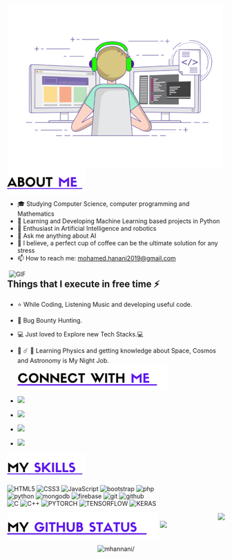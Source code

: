 <img align="left" alt="GIF" src="gif3.gif" width="500"/>
<img align="center" src="about.png?raw=true"/>

- :mortar_board: Studying Computer Science, computer programming and Mathematics
- 🔭 Learning and Developing Machine Learning based projects in Python
- 🌱 Enthusiast in Artificial Intelligence and robotics
- 💬 Ask me anything about AI
- 🍵 I believe, a perfect cup of coffee can be the ultimate solution for any stress
- 📫 How to reach me: mohamed.hanani2019@gmail.com

<img align="right" alt="GIF" src="data-science.gif" width="500"/>

## Things that I execute in free time ⚡

- ⭐️ While Coding, Listening Music and developing useful code.
- :closed_lock_with_key: Bug Bounty Hunting.
- :computer: Just loved to Explore new Tech Stacks.💻
- 🌌 ☄️ 🔭 Learning Physics and getting knowledge about Space, Cosmos and Astronomy is My Night Job.
  <img align="center" src="connect.png?raw=true"/>

- <a href="https://www.instagram.com/m__hannani/"><img src="https://img.shields.io/badge/instagram%20@x_n3ur0n-DD2476?style=for-the-badge&logo=instagram&logoColor=white"/></a>
- <a href="https://www.facebook.com/Mohamed.Hannanii/"><img src="https://img.shields.io/badge/facebook%20@mohamedchibani420-344E86?style=for-the-badge&logo=facebook&logoColor=white"/></a>
- <a href="https://twitter.com/Mohamed_Hanani4"><img src="https://img.shields.io/badge/twitter%20@B1ack_x_Hack3r-0D95E8?style=for-the-badge&logo=twitter&logoColor=white"/></a>
- <a href="https://www.linkedin.com/in/hannani/"><img height="30px" src="https://img.shields.io/badge/My%20Linkedin:%20mohamedchibani-8E2DE2?style=for-the-badge&logo=linkedin&logoColor=white"/></a>

<img align="center" src="skills.png?raw=true">

![HTML5](https://img.shields.io/badge/html%205-grey?style=for-the-badge&logo=html5&logoColor=white&labelColor=8E2DE2)
![CSS3](https://img.shields.io/badge/css%203-grey?style=for-the-badge&logo=css3&logoColor=white&labelColor=8E2DE2)
![JavaScript](https://img.shields.io/badge/-JavaScript-grey?style=for-the-badge&logo=javascript&logoColor=white&labelColor=8E2DE2)
![bootstrap](https://img.shields.io/badge/-bootstrap-grey?style=for-the-badge&logo=bootstrap&logoColor=white&labelColor=8E2DE2)
![php](https://img.shields.io/badge/-php-grey?style=for-the-badge&logo=php&logoColor=white&labelColor=8E2DE2)
<br>
![python](https://img.shields.io/badge/-python-grey?style=for-the-badge&logo=python&logoColor=white&labelColor=8E2DE2)
![mongodb](https://img.shields.io/badge/-mongodb-grey?style=for-the-badge&logo=mongodb&logoColor=white&labelColor=8E2DE2)
![firebase](https://img.shields.io/badge/-firebase-grey?style=for-the-badge&logo=firebase&logoColor=white&labelColor=8E2DE2)
![git](https://img.shields.io/badge/-git-grey?style=for-the-badge&logo=git&logoColor=white&labelColor=8E2DE2)
![github](https://img.shields.io/badge/-github-grey?style=for-the-badge&logo=github&logoColor=white&labelColor=8E2DE2)
<br>
![C](https://img.shields.io/badge/-c-grey?style=for-the-badge&logo=C&logoColor=white&labelColor=8E2DE2)
![C++](https://img.shields.io/badge/-C++-grey?style=for-the-badge&logo=C%2B%2B&logoColor=white&labelColor=8E2DE2)
![PYTORCH](https://img.shields.io/badge/-PYTORCH-grey?style=for-the-badge&logo=PYTORCH&logoColor=white&labelColor=8E2DE2)
![TENSORFLOW](https://img.shields.io/badge/-TENSORFLOW-grey?style=for-the-badge&logo=TENSORFLOW&logoColor=white&labelColor=8E2DE2)
![KERAS](https://img.shields.io/badge/-KERAS-grey?style=for-the-badge&logo=KERAS&logoColor=white&labelColor=8E2DE2)

<img align="center" src="git.png?raw=true"/>
<img align="right" src="https://github-readme-stats.vercel.app/api?username=mhannani&theme=radical&title_color=8E2DE2&text_color=fff"/>
<img src="https://github-readme-stats.vercel.app/api?username=mhannani&show_icons=true&bg_color=30,e94393,6e25db&title_color=fff&text_color=fff&icon_color=8E2DE2">


<p align="center">
<img src=https://komarev.com/ghpvc/?username=mhannani alt=mhannani/>
</p>



